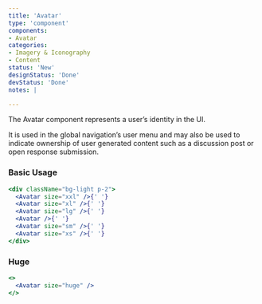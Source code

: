 ```yaml
---
title: 'Avatar'
type: 'component'
components:
- Avatar
categories:
- Imagery & Iconography
- Content
status: 'New'
designStatus: 'Done'
devStatus: 'Done'
notes: |

---
```


The Avatar component represents a user’s identity in the UI.

It is used in the global navigation’s user menu and may also be used to indicate ownership of user generated content such as a discussion post or open response submission.


### Basic Usage

```jsx live
<div className="bg-light p-2">
  <Avatar size="xxl" />{' '}
  <Avatar size="xl" />{' '}
  <Avatar size="lg" />{' '}
  <Avatar />{' '}
  <Avatar size="sm" />{' '}
  <Avatar size="xs" />{' '}
</div>
```


### Huge

```jsx live
<>
  <Avatar size="huge" />
</>
```

<guide
  dataTestId
  selectors="`btn-avatar`"
/>